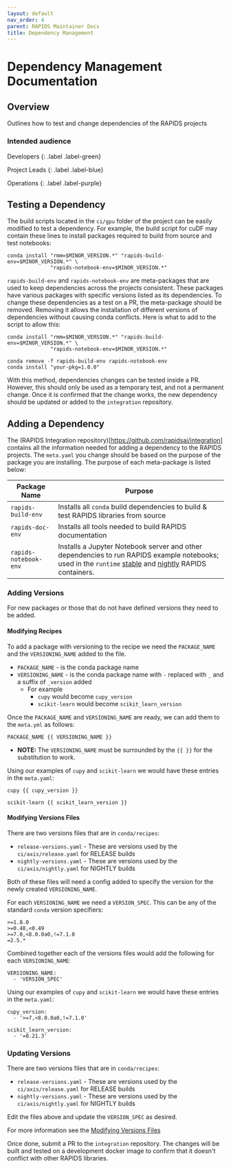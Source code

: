 ```yaml
---
layout: default
nav_order: 4
parent: RAPIDS Maintainer Docs
title: Dependency Management
---
```


# Dependency Management Documentation

## Overview

Outlines how to test and change dependencies of the RAPIDS projects

### Intended audience

Developers
{: .label .label-green}

Project Leads
{: .label .label-blue}

Operations
{: .label .label-purple}

## Testing a Dependency

The build scripts located in the `ci/gpu` folder of the project can be easily modified to test a dependency. For example, the build script for cuDF may contain these lines to install packages required to build from source and test notebooks:


```
conda install "rmm=$MINOR_VERSION.*" "rapids-build-env=$MINOR_VERSION.*" \
              "rapids-notebook-env=$MINOR_VERSION.*"
```

`rapids-build-env` and `rapids-notebook-env` are meta-packages that are used to keep dependencies across the projects consistent. These packages have various packages with specific versions listed as its dependencies. To change these dependencies as a test on a PR, the meta-package should be removed. Removing it allows the installation of different versions of dependencies without causing conda conflicts. Here is what to add to the script to allow this:

```
conda install "rmm=$MINOR_VERSION.*" "rapids-build-env=$MINOR_VERSION.*" \
              "rapids-notebook-env=$MINOR_VERSION.*"

conda remove -f rapids-build-env rapids-notebook-env
conda install "your-pkg=1.0.0"
```

With this method, dependencies changes can be tested inside a PR. However, this should only be used as a temporary test, and not a permanent change. Once it is confirmed that the change works, the new dependency should be updated or added to the `integration` repository.

## Adding a Dependency

The (RAPIDS Integration repository)[https://github.com/rapidsai/integration] contains all the information needed for adding a dependency to the RAPIDS projects. The `meta.yaml` you change should be based on the purpose of the package you are installing. The purpose of each meta-package is listed below:

Package Name | Purpose
--- | ---
`rapids-build-env` | Installs all `conda` build dependencies to build & test RAPIDS libraries from source
`rapids-doc-env` | Installs all tools needed to build RAPIDS documentation
`rapids-notebook-env` | Installs a Jupyter Notebook server and other dependencies to run RAPIDS example notebooks; used in the `runtime` [stable](https://hub.docker.com/r/rapidsai/rapidsai/tags?page=1&name=runtime) and [nightly](https://hub.docker.com/r/rapidsai/rapidsai-nightly/tags?page=1&name=runtime) RAPIDS containers.

### Adding Versions

For new packages or those that do not have defined versions they need to be
added.

#### Modifying Recipes

To add a package with versioning to the recipe we need the `PACKAGE_NAME` and
the `VERSIONING_NAME` added to the file.

- `PACKAGE_NAME` - is the conda package name
- `VERSIONING_NAME` - is the conda package name with `-` replaced with `_` and a suffix of `_version` added
  - For example 
    - `cupy` would become `cupy_version`
    - `scikit-learn` would become `scikit_learn_version`

Once the `PACKAGE_NAME` and `VERSIONING_NAME` are ready, we can add them to
the `meta.yml` as follows:

```
PACKAGE_NAME {{ VERSIONING_NAME }}
```

- **NOTE:** The `VERSIONING_NAME` must be surrounded by the `{{ }}` for the substitution to work.

Using our examples of `cupy` and `scikit-learn` we would have these entries in
the `meta.yaml`:

```
cupy {{ cupy_version }}
```
```
scikit-learn {{ scikit_learn_version }}
```

#### Modifying Versions Files

There are two versions files that are in `conda/recipes`:
 - `release-versions.yaml` - These are versions used by the `ci/axis/release.yaml` for RELEASE builds
 - `nightly-versions.yaml` - These are versions used by the `ci/axis/nightly.yaml` for NIGHTLY builds

Both of these files will need a config added to specify the version for the
newly created `VERSIONING_NAME`.

For each `VERSIONING_NAME` we need a `VERSION_SPEC`. This can be any of the
standard `conda` version specifiers:
```
>=1.8.0
>=0.48,<0.49
>=7.0,<8.0.0a0,!=7.1.0
=2.5.*
```

Combined together each of the versions files would add the following for each
`VERSIONING_NAME`:
```
VERSIONING_NAME:
  - 'VERSION_SPEC'
```

Using our examples of `cupy` and `scikit-learn` we would have these entries in
the `meta.yaml`:

```
cupy_version:
  - '>=7,<8.0.0a0,!=7.1.0'
```
```
scikit_learn_version:
  - '=0.21.3'
```

### Updating Versions

There are two versions files that are in `conda/recipes`:
 - `release-versions.yaml` - These are versions used by the `ci/axis/release.yaml` for RELEASE builds
 - `nightly-versions.yaml` - These are versions used by the `ci/axis/nightly.yaml` for NIGHTLY builds

 Edit the files above and update the `VERSION_SPEC` as desired.
 
 For more information see the [Modifying Versions Files](#modifying-versions-files)

Once done, submit a PR to the `integration` repository. The changes will be built and tested on a development docker image to confirm that it doesn't conflict with other RAPIDS libraries.

